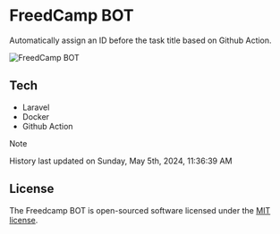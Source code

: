 # FreedCamp BOT

Automatically assign an ID before the task title based on Github Action.

![FreedCamp BOT](https://repository-images.githubusercontent.com/737932867/7d34798b-2680-471c-b089-a78a718d3d6a)

## Tech

- Laravel
- Docker
- Github Action

> [!NOTE]  
> History last updated on Sunday, May 5th, 2024, 11:36:39 AM

## License

The Freedcamp BOT is open-sourced software licensed under the [MIT license](https://opensource.org/licenses/MIT).

